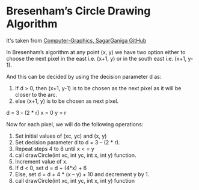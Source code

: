 # Bresenham’s Circle Drawing Algorithm

It's taken from [Computer-Graphics, SagarGaniga GitHub](https://github.com/SagarGaniga/computer-graphics)

In Bresenham’s algorithm at any point (x, y) we have two option either to choose the next pixel in the east i.e. (x+1, y) or in the south east i.e. (x+1, y-1).

And this can be decided by using the decision parameter d as:

1. If d > 0, then (x+1, y-1) is to be chosen as the next pixel as it will be closer to the arc.
2. else (x+1, y) is to be chosen as next pixel.

d = 3 - (2 * r)
x = 0
y = r

Now for each pixel, we will do the following operations:

1. Set initial values of (xc, yc) and (x, y)
2. Set decision parameter d to d = 3 – (2 * r).
3. Repeat steps 4 to 8 until x < = y
4. call drawCircle(int xc, int yc, int x, int y) function.
5. Increment value of x.
6. If d < 0, set d = d + (4*x) + 6
7. Else, set d = d + 4 * (x – y) + 10 and decrement y by 1.
8. call drawCircle(int xc, int yc, int x, int y) function
